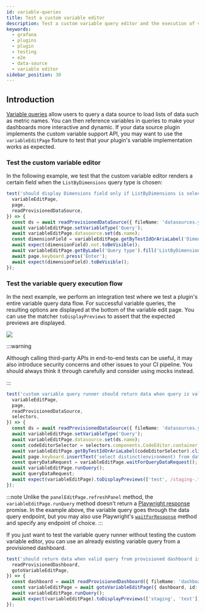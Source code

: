 ```yaml
---
id: variable-queries
title: Test a custom variable editor
description: Test a custom variable query editor and the execution of variable queries.
keywords:
  - grafana
  - plugins
  - plugin
  - testing
  - e2e
  - data-source
  - variable editor
sidebar_position: 30
---
```


## Introduction

[Variable queries](https://grafana.com/docs/grafana/latest/dashboards/variables/add-template-variables/#add-a-query-variable) allow users to query a data source to load lists of data such as metric names. You can then reference variables in queries to make your dashboards more interactive and dynamic. If your data source plugin implements the custom variable support API, you may want to use the `variableEditPage` fixture to test that your plugin's variable implementation works as expected.

### Test the custom variable editor

In the following example, we test that the custom variable editor renders a certain field when the `ListByDimensions` query type is chosen:

```ts title="customVariableEditor.spec.ts"
test('should display Dimensions field only if ListByDimensions is selected', async ({
  variableEditPage,
  page,
  readProvisionedDataSource,
}) => {
  const ds = await readProvisionedDataSource({ fileName: 'datasources.yaml' });
  await variableEditPage.setVariableType('Query');
  await variableEditPage.datasource.set(ds.name);
  const dimensionField = variableEditPage.getByTestIdOrAriaLabel('Dimensions');
  await expect(dimensionField).not.toBeVisible();
  await variableEditPage.getByLabel('Query type').fill('ListByDimensions');
  await page.keyboard.press('Enter');
  await expect(dimensionField).toBeVisible();
});
```

### Test the variable query execution flow

In the next example, we perform an integration test where we test a plugin's entire variable query data flow. For successful variable queries, the resulting options are displayed at the bottom of the variable edit page. You can use the matcher `toDisplayPreviews` to assert that the expected previews are displayed.

![](/img/variable-preview.png)

:::warning

Although calling third-party APIs in end-to-end tests can be useful, it may also introduce security concerns and other issues to your CI pipeline. You should always think it through carefully and consider using mocks instead.

:::

```ts title="customVariableEditor.spec.ts"
test('custom variable query runner should return data when query is valid', async ({
  variableEditPage,
  page,
  readProvisionedDataSource,
  selectors,
}) => {
  const ds = await readProvisionedDataSource({ fileName: 'datasources.yaml' });
  await variableEditPage.setVariableType('Query');
  await variableEditPage.datasource.set(ds.name);
  const codeEditorSelector = selectors.components.CodeEditor.container;
  await variableEditPage.getByTestIdOrAriaLabel(codeEditorSelector).click();
  await page.keyboard.insertText('select distinct(environment) from dataset');
  const queryDataRequest = variableEditPage.waitForQueryDataRequest();
  await variableEditPage.runQuery();
  await queryDataRequest;
  await expect(variableEditPage).toDisplayPreviews(['test', /staging-.*/]);
});
```

:::note
Unlike the `panelEditPage.refreshPanel` method, the `variableEditPage.runQuery` method doesn't return a [Playwright response](https://playwright.dev/docs/api/class-response) promise. In the example above, the variable query goes through the data query endpoint, but you may also use Playwright's [`waitForResponse`](https://playwright.dev/docs/api/class-page#page-wait-for-response) method and specify any endpoint of choice.
:::

If you just want to test the variable query runner without testing the custom variable editor, you can use an already existing variable query from a provisioned dashboard.

```ts title="customVariableEditor.spec.ts"
test('should return data when valid query from provisioned dashboard is used', async ({
  readProvisionedDashboard,
  gotoVariableEditPage,
}) => {
  const dashboard = await readProvisionedDashboard({ fileName: 'dashboard.json' });
  const variableEditPage = await gotoVariableEditPage({ dashboard, id: '2' });
  await variableEditPage.runQuery();
  await expect(variableEditPage).toDisplayPreviews(['staging', 'test']);
});
```
